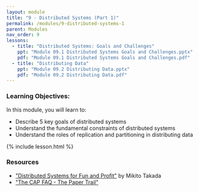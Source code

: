 ```yaml
---
layout: module
title: "9 - Distributed Systems (Part 1)"
permalink: /modules/9-distributed-systems-1
parent: Modules
nav_order: 9
lessons: 
  - title: "Distributed Systems: Goals and Challenges"
    ppt: "Module 09.1 Distributed Systems Goals and Challenges.pptx"
    pdf: "Module 09.1 Distributed Systems Goals and Challenges.pdf"
  - title: "Distributing Data"
    ppt: "Module 09.2 Distributing Data.pptx"
    pdf: "Module 09.2 Distributing Data.pdf"
---
```

### Learning Objectives:
In this module, you will learn to:
* Describe 5 key goals of distributed systems
* Understand the fundamental constraints of distributed systems
* Understand the roles of replication and partitioning in distributing data
  
{% include lesson.html %}

### Resources
* ["Distributed Systems for Fun and Profit"](http://book.mixu.net/distsys/index.html) by Mikito Takada
* ["The CAP FAQ - The Paper Trail"](https://www.the-paper-trail.org/page/cap-faq/)